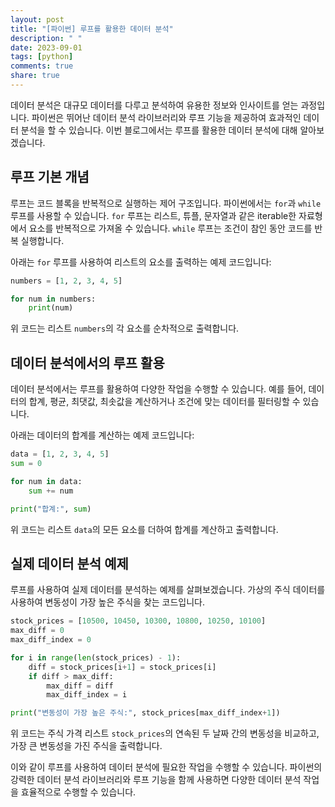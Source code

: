 ```yaml
---
layout: post
title: "[파이썬] 루프를 활용한 데이터 분석"
description: " "
date: 2023-09-01
tags: [python]
comments: true
share: true
---
```


데이터 분석은 대규모 데이터를 다루고 분석하여 유용한 정보와 인사이트를 얻는 과정입니다. 파이썬은 뛰어난 데이터 분석 라이브러리와 루프 기능을 제공하여 효과적인 데이터 분석을 할 수 있습니다. 이번 블로그에서는 루프를 활용한 데이터 분석에 대해 알아보겠습니다.

## 루프 기본 개념

루프는 코드 블록을 반복적으로 실행하는 제어 구조입니다. 파이썬에서는 `for`과 `while` 루프를 사용할 수 있습니다. `for` 루프는 리스트, 튜플, 문자열과 같은 iterable한 자료형에서 요소를 반복적으로 가져올 수 있습니다. `while` 루프는 조건이 참인 동안 코드를 반복 실행합니다.

아래는 `for` 루프를 사용하여 리스트의 요소를 출력하는 예제 코드입니다:

```python
numbers = [1, 2, 3, 4, 5]

for num in numbers:
    print(num)
```

위 코드는 리스트 `numbers`의 각 요소를 순차적으로 출력합니다.

## 데이터 분석에서의 루프 활용

데이터 분석에서는 루프를 활용하여 다양한 작업을 수행할 수 있습니다. 예를 들어, 데이터의 합계, 평균, 최댓값, 최솟값을 계산하거나 조건에 맞는 데이터를 필터링할 수 있습니다.

아래는 데이터의 합계를 계산하는 예제 코드입니다:

```python
data = [1, 2, 3, 4, 5]
sum = 0

for num in data:
    sum += num

print("합계:", sum)
```

위 코드는 리스트 `data`의 모든 요소를 더하여 합계를 계산하고 출력합니다.

## 실제 데이터 분석 예제

루프를 사용하여 실제 데이터를 분석하는 예제를 살펴보겠습니다. 가상의 주식 데이터를 사용하여 변동성이 가장 높은 주식을 찾는 코드입니다.

```python
stock_prices = [10500, 10450, 10300, 10800, 10250, 10100]
max_diff = 0
max_diff_index = 0

for i in range(len(stock_prices) - 1):
    diff = stock_prices[i+1] = stock_prices[i]
    if diff > max_diff:
        max_diff = diff
        max_diff_index = i

print("변동성이 가장 높은 주식:", stock_prices[max_diff_index+1])
```

위 코드는 주식 가격 리스트 `stock_prices`의 연속된 두 날짜 간의 변동성을 비교하고, 가장 큰 변동성을 가진 주식을 출력합니다.

이와 같이 루프를 사용하여 데이터 분석에 필요한 작업을 수행할 수 있습니다. 파이썬의 강력한 데이터 분석 라이브러리와 루프 기능을 함께 사용하면 다양한 데이터 분석 작업을 효율적으로 수행할 수 있습니다.